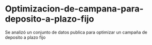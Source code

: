 # Optimizacion-de-campana-para-deposito-a-plazo-fijo
Se analizó un conjunto de datos publica para optimizar un campaña de deposito a plazo fijo
